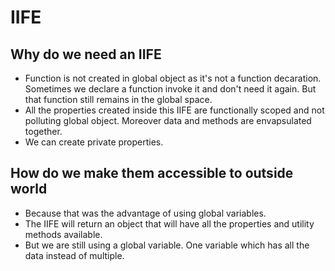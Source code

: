 # IIFE

## Why do we need an IIFE

- Function is not created in global object as it's not a function decaration. Sometimes we declare a function invoke it and don't need it again. But that function still remains in the global space.
- All the properties created inside this IIFE are functionally scoped and not polluting global object. Moreover data and methods are envapsulated together.
- We can create private properties.


## How do we make them accessible to outside world

- Because that was the advantage of using global variables.
- The IIFE will return an object that will have all the properties and utility methods available.
- But we are still using a global variable. One variable which has all the data instead of multiple.
